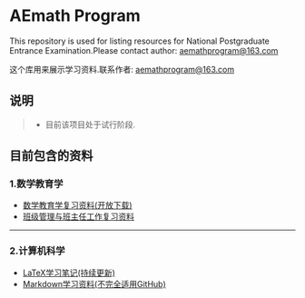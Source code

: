 # AEmath Program
This repository is used for listing resources for National Postgraduate Entrance Examination.Please contact author: aemathprogram@163.com

这个库用来展示学习资料.联系作者: aemathprogram@163.com

## 说明
> - 目前该项目处于试行阶段.

## 目前包含的资料
### 1.数学教育学
* [数学教育学复习资料(开放下载)](https://maiimg.com/dec/d89790748525@pdf)
* [班级管理与班主任工作复习资料](https://maiimg.com/dec/a97502748991@pdf)

---

### 2.计算机科学
* [LaTeX学习笔记(持续更新)](https://maiimg.com/dec/a92470822568@pdf)
* [Markdown学习资料(不完全适用GitHub)](https://maiimg.com/dec/a98596044393@pdf)
